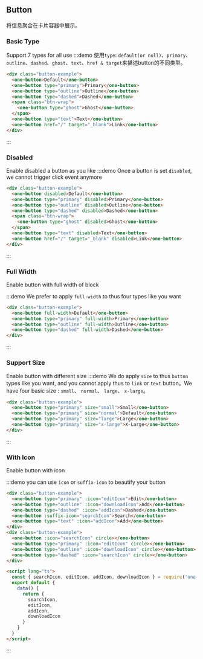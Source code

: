 ## Button
将信息聚合在卡片容器中展示。

### Basic Type
Support 7 types for all use
:::demo 使用`type`: `default(or null)`、`primary`、`outline`、`dashed`、`ghost`、`text`、`href & target`来描述button的不同类型。

```html
<div class="button-example">
  <one-button>Default</one-button>
  <one-button type="primary">Primary</one-button>
  <one-button type="outline">Outline</one-button>
  <one-button type="dashed">Dashed</one-button>
  <span class="btn-wrap">
    <one-button type="ghost">Ghost</one-button>
  </span>
  <one-button type="text">Text</one-button>
  <one-button href="/" target="_blank">Link</one-button>
</div>
```

:::
### Disabled
Enable disabled a button as you like
:::demo Once a button is set `disabled`, we cannot trigger click event anymore

```html
<div class="button-example">
  <one-button disabled>Default</one-button>
  <one-button type="primary" disabled>Primary</one-button>
  <one-button type="outline" disabled>Outline</one-button>
  <one-button type="dashed" disabled>Dashed</one-button>
  <span class="btn-wrap">
    <one-button type="ghost" disabled>Ghost</one-button>
  </span>
  <one-button type="text" disabled>Text</one-button>
  <one-button href="/" target="_blank" disabled>Link</one-button>
</div>
```
:::

### Full Width
Enable button with full width of block

:::demo We prefer to apply `full-width` to thus four types like you want
```html
<div class="button-example">
  <one-button full-width>Default</one-button>
  <one-button type="primary" full-width>Primary</one-button>
  <one-button type="outline" full-width>Outline</one-button>
  <one-button type="dashed" full-width>Dashed</one-button>
</div>
```
:::

### Support Size
Enable button with different size
:::demo We do apply `size` to thus `button` types like you want, and you cannot apply thus to `link` or `text` button。We have four basic size : `small`、 `normal`、 `large`、 `x-large`。
```html
<div class="button-example">
  <one-button type="primary" size="small">Small</one-button>
  <one-button type="primary" size="normal">Default</one-button>
  <one-button type="primary" size="large">Large</one-button>
  <one-button type="primary" size="x-large">X-Large</one-button>
</div>
```
:::

### With Icon
Enable button with icon

:::demo you can use `icon` or `suffix-icon` to beautify your button
```html
<div class="button-example">
  <one-button type="primary" :icon="editIcon">Edit</one-button>
  <one-button type="outline" :icon="downloadIcon">Add</one-button>
  <one-button type="dashed" :icon="addIcon">Dashed</one-button>
  <one-button :suffix-icon="searchIcon">Search</one-button>
  <one-button type="text" :icon="addIcon">Add</one-button>
</div>
<div class="button-example">
  <one-button :icon="searchIcon" circle></one-button>
  <one-button type="primary" :icon="editIcon" circle></one-button>
  <one-button type="outline" :icon="downloadIcon" circle></one-button>
  <one-button type="dashed" :icon="searchIcon" circle></one-button>
</div>

<script lang="ts">
  const { searchIcon, editIcon, addIcon, downloadIcon } = require('one-svgs/svg');
  export default {
    data() {
      return {
        searchIcon,
        editIcon,
        addIcon,
        downloadIcon
      }
    }
  }
</script>
```
:::
